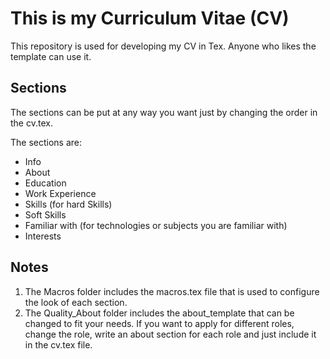 This is my Curriculum Vitae (CV)
================================
This repository is used for developing my CV in Tex.
Anyone who likes the template can use it.

Sections
--------
The sections can be put at any way you want just by changing the order in the cv.tex.

The sections are:
- Info
- About
- Education
- Work Experience
- Skills (for hard Skills)
- Soft Skills
- Familiar with (for technologies or subjects you are familiar with)
- Interests

Notes
-----
1. The Macros folder includes the macros.tex file that is used to configure the look of each section.
1. The Quality_About folder includes the about_template that can be changed to fit your needs. If you want to apply for different roles, change the role, write an about section for each role and just include it in the cv.tex file.
